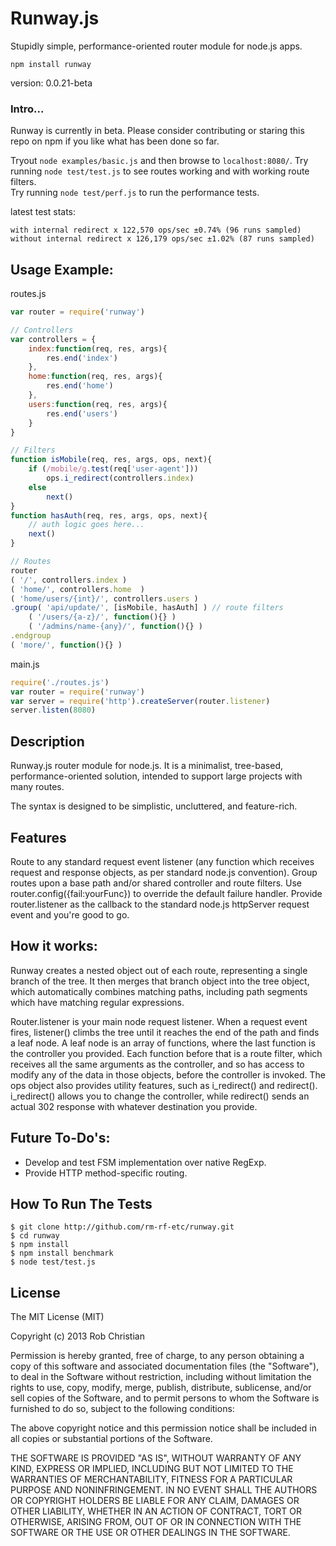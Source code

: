 Runway.js
==========

Stupidly simple, performance-oriented router module for node.js apps.

`npm install runway`

version: 0.0.21-beta

### Intro...

Runway is currently in beta. Please consider contributing or staring this repo on npm
if you like what has been done so far.

Tryout `node examples/basic.js` and then browse to `localhost:8080/`.
Try running `node test/test.js` to see routes working and with working route filters.  
Try running `node test/perf.js` to run the performance tests.  

latest test stats:
```
with internal redirect x 122,570 ops/sec ±0.74% (96 runs sampled)
without internal redirect x 126,179 ops/sec ±1.02% (87 runs sampled)
```

## Usage Example:

routes.js
```js
var router = require('runway')

// Controllers
var controllers = {
    index:function(req, res, args){
        res.end('index')
    },
    home:function(req, res, args){
        res.end('home')
    },
    users:function(req, res, args){
        res.end('users')
    }
}

// Filters
function isMobile(req, res, args, ops, next){
    if (/mobile/g.test(req['user-agent']))
        ops.i_redirect(controllers.index)
    else
        next()
}
function hasAuth(req, res, args, ops, next){
    // auth logic goes here...
    next()
}

// Routes
router
( '/', controllers.index )
( 'home/', controllers.home  )
( 'home/users/{int}/', controllers.users )
.group( 'api/update/', [isMobile, hasAuth] ) // route filters
    ( '/users/{a-z}/', function(){} )
    ( '/admins/name-{any}/', function(){} )
.endgroup
( 'more/', function(){} )
```

main.js
```js
require('./routes.js')
var router = require('runway')
var server = require('http').createServer(router.listener)
server.listen(8080)
```


## Description
Runway.js router module for node.js. It is a minimalist, tree-based, performance-oriented
solution, intended to support large projects with many routes.

The syntax is designed to be simplistic, uncluttered, and feature-rich.

## Features
Route to any standard request event listener (any function which receives request
and response objects, as per standard node.js convention). Group routes upon a base
path and/or shared controller and route filters. Use router.config({fail:yourFunc})
to override the default failure handler. Provide router.listener as the callback to
the standard node.js httpServer request event and you're good to go.

## How it works:
Runway creates a nested object out of each route, representing a single branch of the
tree. It then merges that branch object into the tree object, which automatically
combines matching paths, including path segments which have matching regular
expressions.

Router.listener is your main node request listener. When a request event fires,
listener() climbs the tree until it reaches the end of the path and finds a leaf
node. A leaf node is an array of functions, where the last function is the controller
you provided. Each function before that is a route filter, which receives all the
same arguments as the controller, and so has access to modify any of the data in
those objects, before the controller is invoked. The ops object also provides utility
features, such as i_redirect() and redirect(). i_redirect() allows you to change the
controller, while redirect() sends an actual 302 response with whatever destination
you provide.


## Future To-Do's:

* Develop and test FSM implementation over native RegExp.
* Provide HTTP method-specific routing.


## How To Run The Tests

```
$ git clone http://github.com/rm-rf-etc/runway.git
$ cd runway
$ npm install
$ npm install benchmark
$ node test/test.js
```

## License

The MIT License (MIT)

Copyright (c) 2013 Rob Christian

Permission is hereby granted, free of charge, to any person obtaining a copy of
this software and associated documentation files (the "Software"), to deal in
the Software without restriction, including without limitation the rights to
use, copy, modify, merge, publish, distribute, sublicense, and/or sell copies of
the Software, and to permit persons to whom the Software is furnished to do so,
subject to the following conditions:

The above copyright notice and this permission notice shall be included in all
copies or substantial portions of the Software.

THE SOFTWARE IS PROVIDED "AS IS", WITHOUT WARRANTY OF ANY KIND, EXPRESS OR
IMPLIED, INCLUDING BUT NOT LIMITED TO THE WARRANTIES OF MERCHANTABILITY, FITNESS
FOR A PARTICULAR PURPOSE AND NONINFRINGEMENT. IN NO EVENT SHALL THE AUTHORS OR
COPYRIGHT HOLDERS BE LIABLE FOR ANY CLAIM, DAMAGES OR OTHER LIABILITY, WHETHER
IN AN ACTION OF CONTRACT, TORT OR OTHERWISE, ARISING FROM, OUT OF OR IN
CONNECTION WITH THE SOFTWARE OR THE USE OR OTHER DEALINGS IN THE SOFTWARE.
